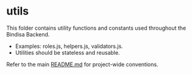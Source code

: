 # utils

This folder contains utility functions and constants used throughout the Bindisa Backend.

- Examples: roles.js, helpers.js, validators.js.
- Utilities should be stateless and reusable.

Refer to the main [README.md](../README.md) for project-wide conventions.
